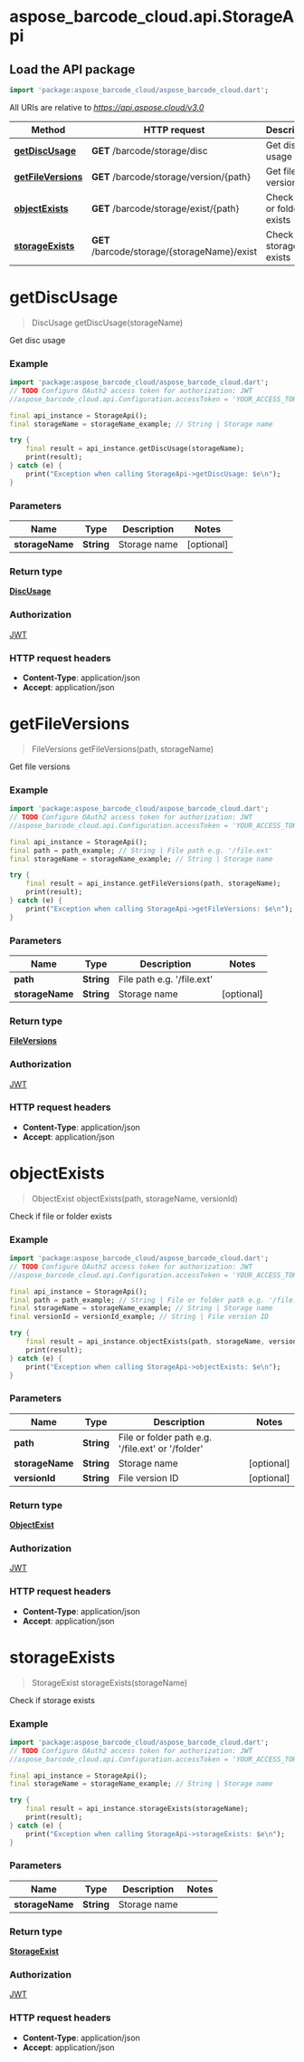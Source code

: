 # aspose_barcode_cloud.api.StorageApi

## Load the API package
```dart
import 'package:aspose_barcode_cloud/aspose_barcode_cloud.dart';
```

All URIs are relative to *https://api.aspose.cloud/v3.0*

Method | HTTP request | Description
------ | ------------ | -----------
[**getDiscUsage**](StorageApi.md#getDiscUsage) | **GET** /barcode/storage/disc | Get disc usage
[**getFileVersions**](StorageApi.md#getFileVersions) | **GET** /barcode/storage/version/{path} | Get file versions
[**objectExists**](StorageApi.md#objectExists) | **GET** /barcode/storage/exist/{path} | Check if file or folder exists
[**storageExists**](StorageApi.md#storageExists) | **GET** /barcode/storage/{storageName}/exist | Check if storage exists


# **getDiscUsage**
> DiscUsage getDiscUsage(storageName)

Get disc usage

### Example
```dart
import 'package:aspose_barcode_cloud/aspose_barcode_cloud.dart';
// TODO Configure OAuth2 access token for authorization: JWT
//aspose_barcode_cloud.api.Configuration.accessToken = 'YOUR_ACCESS_TOKEN';

final api_instance = StorageApi();
final storageName = storageName_example; // String | Storage name

try {
    final result = api_instance.getDiscUsage(storageName);
    print(result);
} catch (e) {
    print("Exception when calling StorageApi->getDiscUsage: $e\n");
}
```

### Parameters

Name | Type | Description  | Notes
---- | ---- | ------------ | -----
 **storageName** | **String**| Storage name | [optional] 

### Return type

[**DiscUsage**](DiscUsage.md)

### Authorization

[JWT](../README.md#JWT)

### HTTP request headers

 - **Content-Type**: application/json
 - **Accept**: application/json


# **getFileVersions**
> FileVersions getFileVersions(path, storageName)

Get file versions

### Example
```dart
import 'package:aspose_barcode_cloud/aspose_barcode_cloud.dart';
// TODO Configure OAuth2 access token for authorization: JWT
//aspose_barcode_cloud.api.Configuration.accessToken = 'YOUR_ACCESS_TOKEN';

final api_instance = StorageApi();
final path = path_example; // String | File path e.g. '/file.ext'
final storageName = storageName_example; // String | Storage name

try {
    final result = api_instance.getFileVersions(path, storageName);
    print(result);
} catch (e) {
    print("Exception when calling StorageApi->getFileVersions: $e\n");
}
```

### Parameters

Name | Type | Description  | Notes
---- | ---- | ------------ | -----
 **path** | **String**| File path e.g. &#39;/file.ext&#39; | 
 **storageName** | **String**| Storage name | [optional] 

### Return type

[**FileVersions**](FileVersions.md)

### Authorization

[JWT](../README.md#JWT)

### HTTP request headers

 - **Content-Type**: application/json
 - **Accept**: application/json


# **objectExists**
> ObjectExist objectExists(path, storageName, versionId)

Check if file or folder exists

### Example
```dart
import 'package:aspose_barcode_cloud/aspose_barcode_cloud.dart';
// TODO Configure OAuth2 access token for authorization: JWT
//aspose_barcode_cloud.api.Configuration.accessToken = 'YOUR_ACCESS_TOKEN';

final api_instance = StorageApi();
final path = path_example; // String | File or folder path e.g. '/file.ext' or '/folder'
final storageName = storageName_example; // String | Storage name
final versionId = versionId_example; // String | File version ID

try {
    final result = api_instance.objectExists(path, storageName, versionId);
    print(result);
} catch (e) {
    print("Exception when calling StorageApi->objectExists: $e\n");
}
```

### Parameters

Name | Type | Description  | Notes
---- | ---- | ------------ | -----
 **path** | **String**| File or folder path e.g. &#39;/file.ext&#39; or &#39;/folder&#39; | 
 **storageName** | **String**| Storage name | [optional] 
 **versionId** | **String**| File version ID | [optional] 

### Return type

[**ObjectExist**](ObjectExist.md)

### Authorization

[JWT](../README.md#JWT)

### HTTP request headers

 - **Content-Type**: application/json
 - **Accept**: application/json


# **storageExists**
> StorageExist storageExists(storageName)

Check if storage exists

### Example
```dart
import 'package:aspose_barcode_cloud/aspose_barcode_cloud.dart';
// TODO Configure OAuth2 access token for authorization: JWT
//aspose_barcode_cloud.api.Configuration.accessToken = 'YOUR_ACCESS_TOKEN';

final api_instance = StorageApi();
final storageName = storageName_example; // String | Storage name

try {
    final result = api_instance.storageExists(storageName);
    print(result);
} catch (e) {
    print("Exception when calling StorageApi->storageExists: $e\n");
}
```

### Parameters

Name | Type | Description  | Notes
---- | ---- | ------------ | -----
 **storageName** | **String**| Storage name | 

### Return type

[**StorageExist**](StorageExist.md)

### Authorization

[JWT](../README.md#JWT)

### HTTP request headers

 - **Content-Type**: application/json
 - **Accept**: application/json


